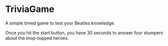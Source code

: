 # TriviaGame
A simple timed game to test your Beatles knowledge. 

Once you hit the start button, you have 30 seconds to answer four stumpers about the mop-topped heroes. 
